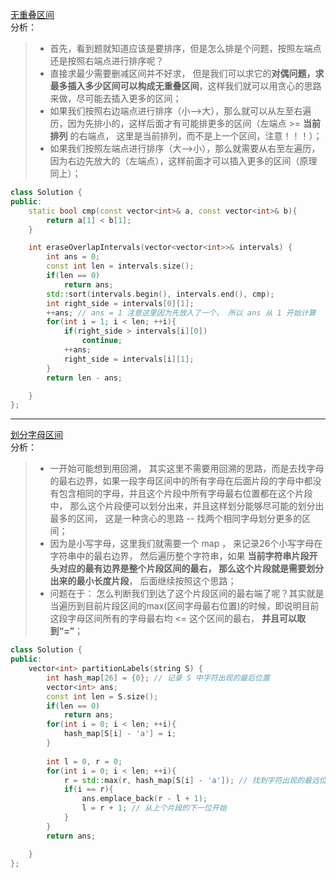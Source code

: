 [无重叠区间](https://leetcode-cn.com/problems/non-overlapping-intervals/)  
分析：  
> * 首先，看到题就知道应该是要排序，但是怎么排是个问题，按照左端点还是按照右端点进行排序呢？  
> * 直接求最少需要删减区间并不好求， 但是我们可以求它的**对偶问题，求最多插入多少区间可以构成无重叠区间**，这样我们就可以用贪心的思路来做，尽可能去插入更多的区间；  
> * 如果我们按照右边端点进行排序（小-->大），那么就可以从左至右遍历，因为先排小的，这样后面才有可能排更多的区间（左端点 >= **当前排列** 的右端点， 这里是当前排列，而不是上一个区间，注意！！！）；  
> * 如果我们按照左端点进行排序（大-->小），那么就需要从右至左遍历，因为右边先放大的（左端点），这样前面才可以插入更多的区间（原理同上）；  
```C++
class Solution {
public: 
    static bool cmp(const vector<int>& a, const vector<int>& b){
        return a[1] < b[1];
    }

    int eraseOverlapIntervals(vector<vector<int>>& intervals) {
        int ans = 0;
        const int len = intervals.size();
        if(len == 0)
            return ans;
        std::sort(intervals.begin(), intervals.end(), cmp);
        int right_side = intervals[0][1];
        ++ans; // ans = 1 注意这里因为先放入了一个， 所以 ans 从 1 开始计算
        for(int i = 1; i < len; ++i){
            if(right_side > intervals[i][0])
                continue;
            ++ans;
            right_side = intervals[i][1];
        }
        return len - ans;

    }
};
```  
---  
[划分字母区间](https://leetcode-cn.com/problems/partition-labels/)  
分析：  
> * 一开始可能想到用回溯， 其实这里不需要用回溯的思路，而是去找字母的最右边界，如果一段字母区间中的所有字母在后面片段的字母中都没有包含相同的字母，并且这个片段中所有字母最右位置都在这个片段中， 那么这个片段便可以划分出来，并且这样划分能够尽可能的划分出最多的区间， 这是一种贪心的思路 -- 找两个相同字母划分更多的区间；  
> * 因为是小写字母，这里我们就需要一个 map ， 来记录26个小写字母在字符串中的最右边界， 然后遍历整个字符串，如果 **当前字符串片段开头对应的最有边界是整个片段区间的最右， 那么这个片段就是需要划分出来的最小长度片段**， 后面继续按照这个思路；  
> * 问题在于： 怎么判断我们到达了这个片段区间的最右端了呢？其实就是当遍历到目前片段区间的max(区间字母最右位置)的时候，即说明目前这段字母区间所有的字母最右均 <= 这个区间的最右， **并且可以取到“=”**；  
```C++
class Solution {
public:
    vector<int> partitionLabels(string S) {
        int hash_map[26] = {0}; // 记录 S 中字符出现的最后位置 
        vector<int> ans;
        const int len = S.size();
        if(len == 0)
            return ans;
        for(int i = 0; i < len; ++i){
            hash_map[S[i] - 'a'] = i;
        }
        
        int l = 0, r = 0;
        for(int i = 0; i < len; ++i){
            r = std::max(r, hash_map[S[i] - 'a']); // 找到字符出现的最远位置
            if(i == r){
                ans.emplace_back(r - l + 1);
                l = r + 1; // 从上个片段的下一位开始
            }
        }
        return ans;

    }
};
```
